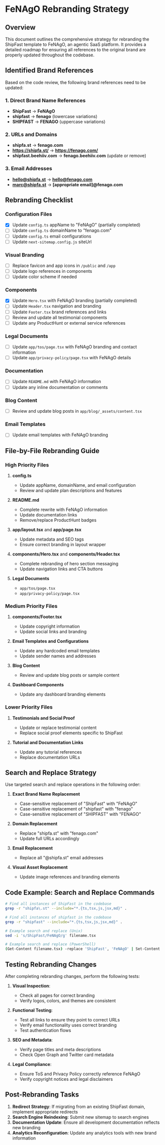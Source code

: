 # FeNAgO Rebranding Strategy

## Overview

This document outlines the comprehensive strategy for rebranding the ShipFast template to FeNAgO, an agentic SaaS platform. It provides a detailed roadmap for ensuring all references to the original brand are properly updated throughout the codebase.

## Identified Brand References

Based on the code review, the following brand references need to be updated:

### 1. Direct Brand Name References

- **ShipFast** -> **FeNAgO**
- **shipfast** -> **fenago** (lowercase variations)
- **SHIPFAST** -> **FENAGO** (uppercase variations)

### 2. URLs and Domains

- **shipfa.st** -> **fenago.com**
- **https://shipfa.st/** -> **https://fenago.com/**
- **shipfast.beehiiv.com** -> **fenago.beehiiv.com** (update or remove)

### 3. Email Addresses

- **hello@shipfa.st** -> **hello@fenago.com**
- **marc@shipfa.st** -> **[appropriate email]@fenago.com**

## Rebranding Checklist

### Configuration Files

- [x] Update `config.ts` appName to "FeNAgO" (partially completed)
- [ ] Update `config.ts` domainName to "fenago.com"
- [ ] Update `config.ts` email configurations
- [ ] Update `next-sitemap.config.js` siteUrl

### Visual Branding

- [ ] Replace favicon and app icons in `/public` and `/app`
- [ ] Update logo references in components
- [ ] Update color scheme if needed

### Components

- [x] Update `Hero.tsx` with FeNAgO branding (partially completed)
- [ ] Update `Header.tsx` navigation and branding
- [ ] Update `Footer.tsx` brand references and links
- [ ] Review and update all testimonial components
- [ ] Update any ProductHunt or external service references

### Legal Documents

- [ ] Update `app/tos/page.tsx` with FeNAgO branding and contact information
- [ ] Update `app/privacy-policy/page.tsx` with FeNAgO details

### Documentation

- [ ] Update `README.md` with FeNAgO information
- [ ] Update any inline documentation or comments

### Blog Content

- [ ] Review and update blog posts in `app/blog/_assets/content.tsx`

### Email Templates

- [ ] Update email templates with FeNAgO branding

## File-by-File Rebranding Guide

### High Priority Files

1. **config.ts**
   - Update appName, domainName, and email configuration
   - Review and update plan descriptions and features

2. **README.md**
   - Complete rewrite with FeNAgO information
   - Update documentation links
   - Remove/replace ProductHunt badges

3. **app/layout.tsx** and **app/page.tsx**
   - Update metadata and SEO tags
   - Ensure correct branding in layout wrapper

4. **components/Hero.tsx** and **components/Header.tsx**
   - Complete rebranding of hero section messaging
   - Update navigation links and CTA buttons

5. **Legal Documents**
   - `app/tos/page.tsx`
   - `app/privacy-policy/page.tsx`

### Medium Priority Files

1. **components/Footer.tsx**
   - Update copyright information
   - Update social links and branding

2. **Email Templates and Configurations**
   - Update any hardcoded email templates
   - Update sender names and addresses

3. **Blog Content**
   - Review and update blog posts or sample content

4. **Dashboard Components**
   - Update any dashboard branding elements

### Lower Priority Files

1. **Testimonials and Social Proof**
   - Update or replace testimonial content
   - Replace social proof elements specific to ShipFast

2. **Tutorial and Documentation Links**
   - Update any tutorial references
   - Replace documentation URLs

## Search and Replace Strategy

Use targeted search and replace operations in the following order:

1. **Exact Brand Name Replacement**
   - Case-sensitive replacement of "ShipFast" with "FeNAgO"
   - Case-sensitive replacement of "shipfast" with "fenago"
   - Case-sensitive replacement of "SHIPFAST" with "FENAGO"

2. **Domain Replacement**
   - Replace "shipfa.st" with "fenago.com"
   - Update full URLs accordingly

3. **Email Replacement**
   - Replace all "@shipfa.st" email addresses

4. **Visual Asset Replacement**
   - Update image references and branding elements

## Code Example: Search and Replace Commands

```bash
# Find all instances of ShipFast in the codebase
grep -r "shipfa\.st" --include="*.{ts,tsx,js,jsx,md}" .

# Find all instances of shipfast in the codebase
grep -r "shipfast" --include="*.{ts,tsx,js,jsx,md}" .

# Example search and replace (Unix)
sed -i 's/ShipFast/FeNAgO/g' filename.tsx

# Example search and replace (PowerShell)
(Get-Content filename.tsx) -replace 'ShipFast', 'FeNAgO' | Set-Content filename.tsx
```

## Testing Rebranding Changes

After completing rebranding changes, perform the following tests:

1. **Visual Inspection**:
   - Check all pages for correct branding
   - Verify logos, colors, and themes are consistent

2. **Functional Testing**:
   - Test all links to ensure they point to correct URLs
   - Verify email functionality uses correct branding
   - Test authentication flows

3. **SEO and Metadata**:
   - Verify page titles and meta descriptions
   - Check Open Graph and Twitter card metadata

4. **Legal Compliance**:
   - Ensure ToS and Privacy Policy correctly reference FeNAgO
   - Verify copyright notices and legal disclaimers

## Post-Rebranding Tasks

1. **Redirect Strategy**: If migrating from an existing ShipFast domain, implement appropriate redirects
2. **Search Engine Reindexing**: Submit new sitemap to search engines
3. **Documentation Update**: Ensure all development documentation reflects new branding
4. **Analytics Reconfiguration**: Update any analytics tools with new brand information
